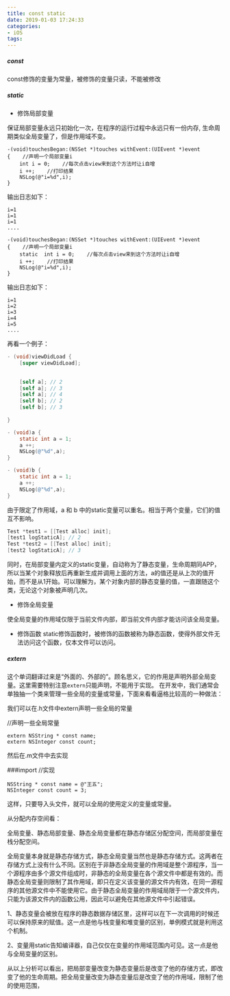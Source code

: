 ```yaml
---
title: const static
date: 2019-01-03 17:24:33
categories:
- iOS
tags:
---
```


##### const

const修饰的变量为常量，被修饰的变量只读，不能被修改

##### static

- 修饰局部变量

保证局部变量永远只初始化一次，在程序的运行过程中永远只有一份内存, 生命周期类似全局变量了，但是作用域不变。
```
-(void)touchesBegan:(NSSet *)touches withEvent:(UIEvent *)event
{    //声明一个局部变量i
    int i = 0;    //每次点击view来到这个方法时让i自增
    i ++;    //打印结果
    NSLog(@"i=%d",i);
}
```
输出日志如下：
```
i=1
i=1
i=1
....
```
```
-(void)touchesBegan:(NSSet *)touches withEvent:(UIEvent *)event
{    //声明一个局部变量i
    static  int i = 0;    //每次点击view来到这个方法时让i自增
    i ++;    //打印结果
    NSLog(@"i=%d",i);
}
```
输出日志如下：
```
i=1
i=2
i=3
i=4
i=5
....
```

再看一个例子：

```objective-c
- (void)viewDidLoad {
    [super viewDidLoad];
    

    [self a]; // 2
    [self a]; // 3
    [self a]; // 4
    [self b]; // 2
    [self b]; // 3
    
}

- (void)a {
    static int a = 1;
    a ++;
    NSLog(@"%d",a);
}

- (void)b {
    static int a = 1;
    a ++;
    NSLog(@"%d",a);
}
```

由于限定了作用域，a 和 b 中的static变量可以重名。相当于两个变量，它们的值互不影响。

```objective-c
Test *test1 = [[Test alloc] init];
[test1 logStaticA]; // 2
Test *test2 = [[Test alloc] init];
[test2 logStaticA]; // 3
```



同时，在局部变量内定义的static变量，自动称为了静态变量，生命周期同APP，所以当某个对象释放后再重新生成并调用上面的方法，a的值还是从上次的值开始，而不是从1开始。可以理解为，某个对象内部的静态变量的值，一直跟随这个类，无论这个对象被声明几次。

- 修饰全局变量

使全局变量的作用域仅限于当前文件内部，即当前文件内部才能访问该全局变量。

- 修饰函数
static修饰函数时，被修饰的函数被称为静态函数，使得外部文件无法访问这个函数，仅本文件可以访问。

##### extern

这个单词翻译过来是“外面的、外部的”。顾名思义，它的作用是声明外部全局变量。这里需要特别注意`extern`只能声明，不能用于实现。
在开发中，我们通常会单独抽一个类来管理一些全局的变量或常量，下面来看看逼格比较高的一种做法：

我们可以在.h文件中extern声明一些全局的常量

//声明一些全局常量
```
extern NSString * const name;
extern NSInteger const count;
```
然后在.m文件中去实现

###import //实现
```
NSString * const name = @"王五";
NSInteger const count = 3;
```
这样，只要导入头文件，就可以全局的使用定义的变量或常量。





从分配内存空间看：

全局变量、静态局部变量、静态全局变量都在静态存储区分配空间，而局部变量在栈分配空间。

全局变量本身就是静态存储方式，静态全局变量当然也是静态存储方式。这两者在存储方式上没有什么不同。区别在于非静态全局变量的作用域是整个源程序，当一个源程序由多个源文件组成时，非静态的全局变量在各个源文件中都是有效的。而静态全局变量则限制了其作用域，即只在定义该变量的源文件内有效，在同一源程序的其他源文件中不能使用它。由于静态全局变量的作用域局限于一个源文件内，只能为该源文件内的函数公用，因此可以避免在其他源文件中引起错误。

1、静态变量会被放在程序的静态数据存储区里，这样可以在下一次调用的时候还可以保持原来的赋值。这一点是他与栈变量和堆变量的区别，单例模式就是利用这个机制。

2、变量用static告知编译器，自己仅仅在变量的作用域范围内可见。这一点是他与全局变量的区别。

从以上分析可以看出，把局部变量改变为静态变量后是改变了他的存储方式，即改变了他的生命周期。把全局变量改变为静态变量后是改变了他的作用域，限制了他的使用范围，

